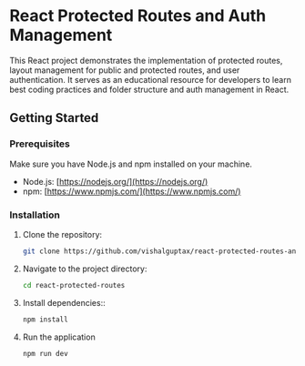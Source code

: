 # React Protected Routes and Auth Management

This React project demonstrates the implementation of protected routes, layout management for public and protected routes, and user authentication. It serves as an educational resource for developers to learn best coding practices and folder structure and auth management in React.

## Getting Started

### Prerequisites

Make sure you have Node.js and npm installed on your machine.

- Node.js: [https://nodejs.org/](https://nodejs.org/)
- npm: [https://www.npmjs.com/](https://www.npmjs.com/)

### Installation

1. Clone the repository:

   ```bash
   git clone https://github.com/vishalguptax/react-protected-routes-and-handling-authentication.git

2. Navigate to the project directory:

   ```bash
   cd react-protected-routes

3. Install dependencies::

   ```bash
   npm install

3. Run the application

   ```bash
   npm run dev
